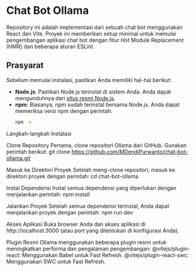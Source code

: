 # Chat Bot Ollama

Repository ini adalah implementasi dari sebuah chat bot menggunakan React dan Vite. Proyek ini memberikan setup minimal untuk memulai pengembangan aplikasi chat bot dengan fitur Hot Module Replacement (HMR) dan beberapa aturan ESLint.

## Prasyarat

Sebelum memulai instalasi, pastikan Anda memiliki hal-hal berikut:

- **Node.js**: Pastikan Node.js terinstal di sistem Anda. Anda dapat mengunduhnya dari [situs resmi Node.js](https://nodejs.org/).
- **npm**: Biasanya, npm sudah terinstal bersama Node.js. Anda dapat memeriksa versi npm dengan perintah:
  ```bash
  npm -v
Langkah-langkah Instalasi

Clone Repository
Pertama, clone repositori Ollama dari GitHub. Gunakan perintah berikut:
git clone https://github.com/MDendiPurwanto/chat-bot-ollama.git



Masuk ke Direktori Proyek
Setelah meng-clone repositori, masuk ke direktori proyek dengan perintah:
cd chat-bot-ollama



Instal Dependensi
Instal semua dependensi yang diperlukan dengan menjalankan perintah:
npm install



Jalankan Proyek
Setelah semua dependensi terinstal, Anda dapat menjalankan proyek dengan perintah:
npm run dev



Akses Aplikasi
Buka browser Anda dan akses aplikasi di http://localhost:3000 (atau port yang ditentukan di konfigurasi Anda).

Plugin Resmi Ollama menggunakan beberapa plugin resmi untuk meningkatkan performa dan pengalaman pengembangan:
@vitejs/plugin-react: Menggunakan Babel untuk Fast Refresh.
@vitejs/plugin-react-swc: Menggunakan SWC untuk Fast Refresh.

